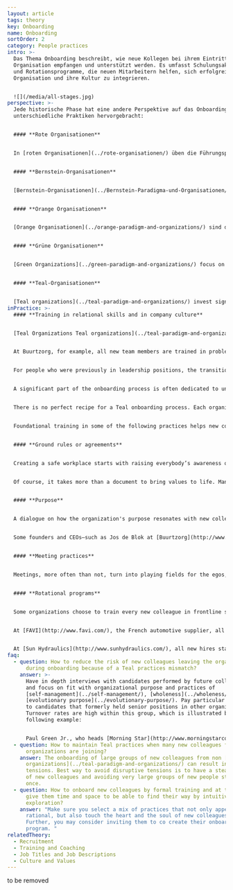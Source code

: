 ```yaml
---
layout: article
tags: theory
key: Onboarding
name: Onboarding
sortOrder: 2
category: People practices
intro: >-
  Das Thema Onboarding beschreibt, wie neue Kollegen bei ihrem Eintritt in eine
  Organisation empfangen und unterstützt werden. Es umfasst Schulungsaktivitäten
  und Rotationsprogramme, die neuen Mitarbeitern helfen, sich erfolgreich in die
  Organisation und ihre Kultur zu integrieren.


  ![](/media/all-stages.jpg)
perspective: >-
  Jede historische Phase hat eine andere Perspektive auf das Onboarding und sehr
  unterschiedliche Praktiken hervorgebracht:


  #### **Rote Organisationen**


  In [roten Organisationen](../rote-organisationen/) üben die Führungspersonen ständig ihre Macht aus, um die Kontrolle zu behalten. Sie umgeben sich oft mit Familienmitgliedern und vertrauenswürdigen Beratern und erkaufen sich deren Loyalität, indem sie die Einnahmen teilen. Der Onboarding-Prozess beinhaltet in der Regel ein Ritual der Loyalität gegenüber der Führungsperson. Mythische Geschichten über die Macht der Führungskraft machen die Runde und sind Teil des Onboarding-Prozesses.


  #### **Bernstein-Organisationen**


  [Bernstein-Organisationen](../Bernstein-Paradigma-und-Organisationen/) legen Wert auf Ordnung und Vorhersehbarkeit. Jeder hat seinen Platz in einer Hierarchie, die klar definierte Rollen und Verantwortlichkeiten hat. Beim Onboarding geht es darum, die Anforderungen der Rolle und die damit verbundenen Erwartungen zu erlernen. Das bedeutet oft, dass persönliche Bedürfnisse und Gefühle zugunsten der Organisation zurückgestellt werden müssen. Von den Mitarbeitern wird erwartet, dass sie die Regeln befolgen und in ihrer "Box" bleiben.


  #### **Orange Organisationen**


  [Orange Organisationen](../orange-paradigm-and-organizations/) sind durch Wettbewerb und Leistungsstreben gekennzeichnet. Innovation ist der Schlüssel, um an der Spitze zu bleiben. Der Onboarding-Prozess ist oft funktional. Die Mitarbeiter erhalten vielleicht ein paar Broschüren über die Geschichte, das Leitbild und die Werte des Unternehmens, oder es findet eine zweistündige Sitzung statt, in der ein leitender Angestellter über diese Themen spricht. Aber meistens sind die ersten Schritte ganz alltäglich: Papiere müssen unterschrieben, ein Schreibtisch und ein Computer gefunden und es muss ein Passwort vergeben werden für den Zugang zum Firmennetzwerk. Sobald die neue Mitarbeiterin bereit ist, muss sie versuchen, etwas Zeit im Terminkalender ihrer Vorgesetzten zu gewinnen, um eine Einweisung in ihre Aufgaben zu erhalten.


  #### **Grüne Organisationen**


  [Green Organizations](../green-paradigm-and-organizations/) focus on culture and empowerment to encourage employee motivation. Teaching the approach and skills of servant leadership is a significant aspect of onboarding for managers. Managers, in turn, play an important role in welcoming newcomers into the organization and helping them understand the culture. Onboarding is often about community building and meeting the new family in an open way.


  #### **Teal-Organisationen**


  [Teal organizations](../teal-paradigm-and-organizations/) invest significant time in welcoming and training new colleagues. This often includes learning new relational skills, understanding what self-management means in practice and going through a rotation program. These programs teach common skills and provide an opportunity for new colleagues to meet a wide range of people. Newcomers are also  introduced to the practices of [self-management](../self-management/), [wholeness](../wholeness/) and  [evolutionary purpose](../evolutionary-purpose/) They are invited to consider their calling and talents in relation to the organization's purpose and its activities.
inPractice: >-
  #### **Training in relational skills and in company culture**


  [Teal Organizations Teal organizations](../teal-paradigm-and-organizations/) invest significant time and energy welcoming new colleagues. The first days and weeks are critical to helping them understand a new and often very different workplace. At the heart of the onboarding process is some form of training that helps colleagues understand and navigate the new environment they joined.


  At Buurtzorg, for example, all new team members are trained in problem solving and meeting practices, so they can operate in a team without a boss in charge. All new hires at [Heiligenfeld](http://www.heiligenfeld.com/) go through six training modules that include topics like "self-mastery" and "dealing with failure". All new recruits at [Morning Star](http://www.morningstarco.com/) attend a seminar on the basics of [self-management](../self-management/).


  For people who were previously in leadership positions, the transition can be particularly difficult. They have to learn how to get things done without recourse to command and control.


  A significant part of the onboarding process is often dedicated to understanding the concept of [Evolutionary purpose](../evolutionary-purpose/). New employees are encouraged to express their personal calling to see how it resonates with the organization' s purpose and to learn how they might support and nurture each other.


  There is no perfect recipe for a Teal onboarding process. Each organization chooses a range of activities that aim to teach new skills and, in the process, touch the heart and soul of those joining. A good way to develop an onboarding process is to ask employees, especially new ones, to co-create their own onboarding program and activities.


  Foundational training in some of the following practices helps new colleagues starting in a Teal organization.


  #### **Ground rules or agreements**


  Creating a safe workplace starts with raising everybody’s awareness of the words and actions that create or undermine a safe working environment. Teal organizations spend significant time and energy training everybody in a number of ground rules or agreements that support healthy and productive collaboration. These ground rules are a tangible application of the [culture and values](../culture-and-values/) of the organization. Several of the organizations end up writing down these in a document.


  Of course, it takes more than a document to bring values to life. Many researched Teal organizations have chosen to start right at the beginning: all new recruits are invited, as part of the onboarding, to a training session about the company values and ground rules, which helps to create common references and a common language across the organization. Those ground rules and values are regularly revisited to ensure they best reflect and serve the Evolutionary purpose of the organization.


  #### **Purpose**


  A dialogue on how the organization's purpose resonates with new colleagues personal calling can be a great mutual introduction. [Teal organizations](../teal-paradigm-and-organizations/) are seen as having a life and a sense of direction of their own. Instead of trying to predict and control the future, members of the organization are invited to listen in and understand what the organization wants to become. By understanding the Evolutionary purpose, they can see how they can contribute to it whilst also fulfilling their own personal calling.


  Some founders and CEOs—such as Jos de Blok at [Buurtzorg](http://www.buurtzorgusa.org/) and Yvon Chouinard at [Patagonia](http://eu.patagonia.com/enGB/home)—find this module so significant that they choose to participate in every onboarding session.


  #### **Meeting practices**


  Meetings, more often than not, turn into playing fields for the egos, pushing souls into hiding. For that reason, almost all researched [Teal organizations](../teal-paradigm-and-organizations/) have instituted specific meeting practices to help participants keep their egos in check and interact with each other from a place of wholeness. For new hires, it is important to know about practices such as moments of silence, and structured decisions making. This enables them to contribute to productive meetings.


  #### **Rotational programs**


  Some organizations choose to train every new colleague in frontline skills. The goal is to build relationships with other employees across the company and to build understanding of how the company operates. This understanding enables people to develop new ideas and suggestions more effectively.


  At [FAVI](http://www.favi.com/), the French automotive supplier, all engineers and administrative workers have been trained to operate at least one machine on the shop floor. This builds community and allows everyone to help on the shop floor when demand is high.


  At [Sun Hydraulics](http://www.sunhydraulics.com/), all new hires start with a “manufacturing tour”, no matter what their future role will be. This approach builds understanding and a sense of community across the organization. It is not uncommon for people to take on a different role to the one they were hired for after this process.
faq:
  - question: How to reduce the risk of new colleagues leaving the organization
      during onboarding because of a Teal practices mismatch?
    answer: >-
      Have in depth interviews with candidates performed by future colleagues
      and focus on fit with organizational purpose and practices of
      [self-management](../self-management/), [wholeness](../wholeness/) and
      [evolutionary purpose](../evolutionary-purpose/). Pay particular attention
      to candidates that formerly held senior positions in other organizations.
      Turnover rates are high within this group, which is illustrated by the
      following example:


      Paul Green Jr., who heads [Morning Star](http://www.morningstarco.com/)’s Self-Management Institute, estimates that close to 50 percent of people who formerly had senior positions in other organizations (VP levels or above) end up leaving the organization after a year or two “because they have a hard time adapting to a system where they can’t play God".
  - question: How to maintain Teal practices when many new colleagues from non teal
      organizations are joining?
    answer: The onboarding of large groups of new colleagues from non [Teal
      organizations](../teal-paradigm-and-organizations/) can result in
      tensions. Best way to avoid disruptive tensions is to have a steady intake
      of new colleagues and avoiding very large groups of new people starting at
      once.
  - question: How to onboard new colleagues by formal training and at the same time
      give them time and space to be able to find their way by intuitive
      exploration?
    answer: "Make sure you select a mix of practices that not only appeal to the
      rational, but also touch the heart and the soul of new colleagues.
      Further, you may consider inviting them to co create their onboarding
      program. "
relatedTheory:
  - Recruitment
  - Training and Coaching
  - Job Titles and Job Descriptions
  - Culture and Values
---
```

to be removed